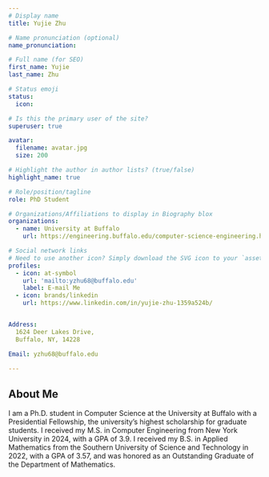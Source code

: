 ```yaml
---
# Display name
title: Yujie Zhu

# Name pronunciation (optional)
name_pronunciation: 

# Full name (for SEO)
first_name: Yujie
last_name: Zhu

# Status emoji
status:
  icon: 

# Is this the primary user of the site?
superuser: true

avatar:
  filename: avatar.jpg
  size: 200

# Highlight the author in author lists? (true/false)
highlight_name: true

# Role/position/tagline
role: PhD Student

# Organizations/Affiliations to display in Biography blox
organizations:
  - name: University at Buffalo
    url: https://engineering.buffalo.edu/computer-science-engineering.html

# Social network links
# Need to use another icon? Simply download the SVG icon to your `assets/media/icons/` folder.
profiles:
  - icon: at-symbol
    url: 'mailto:yzhu68@buffalo.edu'
    label: E-mail Me
  - icon: brands/linkedin
    url: https://www.linkedin.com/in/yujie-zhu-1359a524b/


Address:
  1624 Deer Lakes Drive,
  Buffalo, NY, 14228

Email: yzhu68@buffalo.edu
  
---
```


## About Me
I am a Ph.D. student in Computer Science at the University at Buffalo with a Presidential Fellowship, the university’s highest scholarship for graduate students.
I received my M.S. in Computer Engineering from New York University in 2024, with a GPA of 3.9.
I received my B.S. in Applied Mathematics from the Southern University of Science and Technology in 2022, with a GPA of 3.57, and was honored as an Outstanding Graduate of the Department of Mathematics.
